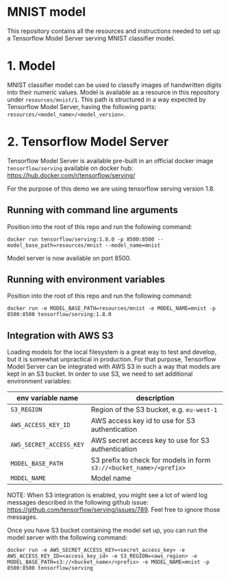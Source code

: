 # MNIST model

This repository contains all the resources and instructions needed to set up a Tensorflow Model Server serving MNIST classifier model.

# 1. Model

MNIST classifier model can be used to classify images of handwritten digits into their numeric values. Model is available as a resource in this repository under `resources/mnist/1`. This path is structured in a way expected by Tensorflow Model Server, having the following parts: `resources/<model_name>/<model_version>`.

# 2. Tensorflow Model Server

Tensorflow Model Server is available pre-built in an official docker image `tensorflow/serving` available on docker hub: https://hub.docker.com/r/tensorflow/serving/

For the purpose of this demo we are using tensorflow serving version 1.8.

## Running with command line arguments

Position into the root of this repo and run the following command:

```
docker run tensorflow/serving:1.8.0 -p 8500:8500 --model_base_path=resources/mnist --model_name=mnist
```

Model server is now available on port 8500.

## Running with environment variables

Position into the root of this repo and run the following command:

```
docker run -e MODEL_BASE_PATH=resources/mnist -e MODEL_NAME=mnist -p 8500:8500 tensorflow/serving:1.8.0
```

## Integration with AWS S3

Loading models for the local filesystem is a great way to test and develop, but it is somewhat unpractical in production. For that purpose, Tensorflow Model Server can be integrated with AWS S3 in such a way that models are kept in an S3 bucket. In order to use S3, we need to set additional environment variables:

| env variable name | description | 
|-------------------|-------------|
| `S3_REGION`       | Region of the S3 bucket, e.g. `eu-west-1` |
| `AWS_ACCESS_KEY_ID` | AWS access key id to use for S3 authentication |
| `AWS_SECRET_ACCESS_KEY` | AWS secret access key to use for S3 authentication |
| `MODEL_BASE_PATH` | S3 prefix to check for models in form `s3://<bucket_name>/<prefix>` |
| `MODEL_NAME` | Model name |

NOTE: When S3 integration is enabled, you might see a lot of wierd log messages described in the following github issue: https://github.com/tensorflow/serving/issues/789. Feel free to ignore those messages.

Once you have S3 bucket containing the model set up, you can run the model server with the following command:
```
docker run -e AWS_SECRET_ACCESS_KEY=<secret_access_key> -e AWS_ACCESS_KEY_ID=<access_key_id> -e S3_REGION=<aws_region> -e MODEL_BASE_PATH=s3://<bucket_name>/<prefix> -e MODEL_NAME=mnist -p 8500:8500 tensorflow/serving
```

